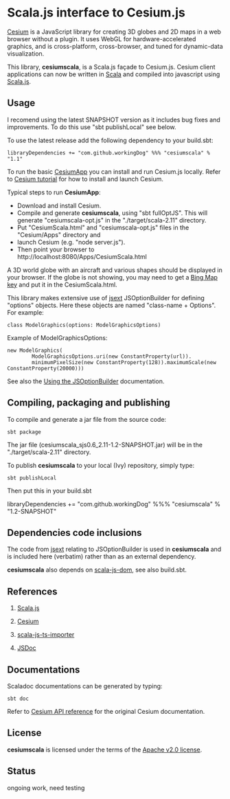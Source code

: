 # Scala.js interface to Cesium.js

[Cesium](http://cesiumjs.org/) is a JavaScript library for creating 3D globes and 2D maps in a web browser without a plugin. 
It uses WebGL for hardware-accelerated graphics, and is cross-platform, cross-browser, 
and tuned for dynamic-data visualization. 

This library, **cesiumscala**, is a Scala.js façade to Cesium.js.
Cesium client applications can now be written in [Scala](http://www.scala-lang.org/) and compiled into javascript
using [Scala.js](https://www.scala-js.org/).

## Usage

I recomend using the latest SNAPSHOT version as it includes bug fixes and improvements. To do this
use "sbt publishLocal" see below.

To use the latest release add the following dependency to your build.sbt:

    libraryDependencies += "com.github.workingDog" %%% "cesiumscala" % "1.1"

To run the basic [CesiumApp](https://github.com/workingDog/CesiumScala/blob/master/src/main/scala/CesiumApp.scala)
you can install and run Cesium.js locally. Refer to [Cesium tutorial](https://cesiumjs.org/tutorials/cesium-up-and-running/) for how to
install and launch Cesium.

Typical steps to run **CesiumApp**:

  - Download and install Cesium.
  - Compile and generate **cesiumscala**, using "sbt fullOptJS". This will generate "cesiumscala-opt.js" in the "./target/scala-2.11" directory.
  - Put "CesiumScala.html" and "cesiumscala-opt.js" files in the "Cesium/Apps" directory and
  - launch Cesium (e.g. "node server.js").
  - Then point your browser to http://localhost:8080/Apps/CesiumScala.html

A 3D world globe with an aircraft and various shapes should be displayed in your browser. If the globe is not showing, you may need
to get a [Bing Map key](https://www.bingmapsportal.com/) and put it in the CesiumScala.html.

This library makes extensive use of [jsext](https://github.com/jducoeur/jsext) JSOptionBuilder for
defining "options" objects. Here these objects are named "class-name + Options". For example:

    class ModelGraphics(options: ModelGraphicsOptions)

Example of ModelGraphicsOptions:

    new ModelGraphics(
            ModelGraphicsOptions.uri(new ConstantProperty(url)).
            minimumPixelSize(new ConstantProperty(128)).maximumScale(new ConstantProperty(20000)))

See also the [Using the JSOptionBuilder](https://github.com/jducoeur/jsext#using-the-jsoptionbuilder) documentation.

## Compiling, packaging and publishing

To compile and generate a jar file from the source code:

    sbt package

The jar file (cesiumscala_sjs0.6_2.11-1.2-SNAPSHOT.jar) will be in the "./target/scala-2.11" directory.

To publish **cesiumscala** to your local (Ivy) repository, simply type:

    sbt publishLocal

Then put this in your build.sbt

 libraryDependencies += "com.github.workingDog" %%% "cesiumscala" % "1.2-SNAPSHOT"

## Dependencies code inclusions

The code from [jsext](https://github.com/jducoeur/jsext) relating to JSOptionBuilder is used in **cesiumscala** and
is included here (verbatim) rather than as an external dependency.

**cesiumscala** also depends on [scala-js-dom](https://github.com/scala-js/scala-js-dom), see also build.sbt.

## References

1) [Scala.js](https://www.scala-js.org/)

2) [Cesium](https://cesiumjs.org/)

3) [scala-js-ts-importer](https://github.com/sjrd/scala-js-ts-importer)

4) [JSDoc](http://usejsdoc.org/)

## Documentations

Scaladoc documentations can be generated by typing:

    sbt doc

Refer to [Cesium API reference](https://cesiumjs.org/refdoc.html) for the original Cesium documentation.

## License

**cesiumscala** is licensed under the terms of the [Apache v2.0 license](http://www.apache.org/licenses/LICENSE-2.0).

## Status

ongoing work, need testing




